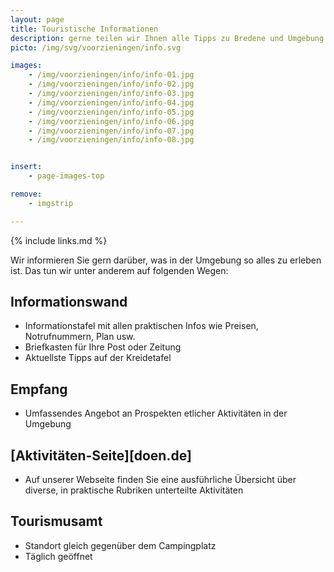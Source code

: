 ```yaml
---
layout: page
title: Touristische Informationen
description: gerne teilen wir Ihnen alle Tipps zu Bredene und Umgebung mit
picto: /img/svg/voorzieningen/info.svg

images:
    - /img/voorzieningen/info/info-01.jpg
    - /img/voorzieningen/info/info-02.jpg
    - /img/voorzieningen/info/info-03.jpg
    - /img/voorzieningen/info/info-04.jpg
    - /img/voorzieningen/info/info-05.jpg
    - /img/voorzieningen/info/info-06.jpg
    - /img/voorzieningen/info/info-07.jpg
    - /img/voorzieningen/info/info-08.jpg


insert:
    - page-images-top

remove:
    - imgstrip

---
```


{% include links.md %}

Wir informieren Sie gern darüber, was in der Umgebung so alles zu erleben ist. Das tun wir unter anderem auf folgenden Wegen:

## Informationswand

- Informationstafel mit allen praktischen Infos wie Preisen, Notrufnummern, Plan usw.
- Briefkasten für Ihre Post oder Zeitung
- Aktuellste Tipps auf der Kreidetafel

## Empfang

- Umfassendes Angebot an Prospekten etlicher Aktivitäten in der Umgebung

## [Aktivitäten-Seite][doen.de]

- Auf unserer Webseite finden Sie eine ausführliche Übersicht über diverse, in praktische Rubriken unterteilte Aktivitäten

## Tourismusamt

- Standort gleich gegenüber dem Campingplatz
- Täglich geöffnet
